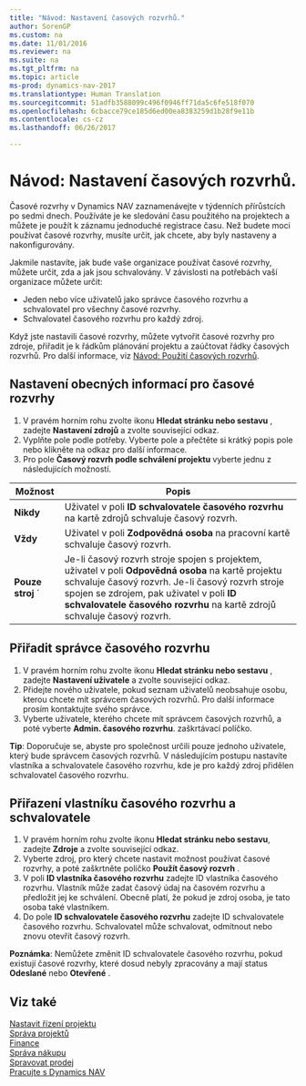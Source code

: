 ```yaml
---
title: "Návod: Nastavení časových rozvrhů."
author: SorenGP
ms.custom: na
ms.date: 11/01/2016
ms.reviewer: na
ms.suite: na
ms.tgt_pltfrm: na
ms.topic: article
ms-prod: dynamics-nav-2017
ms.translationtype: Human Translation
ms.sourcegitcommit: 51adfb3588099c496f0946ff71da5c6fe518f070
ms.openlocfilehash: 6cbacce79ce185d6ed00ea8383259d1b28f9e11b
ms.contentlocale: cs-cz
ms.lasthandoff: 06/26/2017

---
```


# <a name="how-to-set-up-time-sheets"></a>Návod: Nastavení časových rozvrhů.
Časové rozvrhy v Dynamics NAV zaznamenávejte v týdenních přírůstcích po sedmi dnech. Používáte je ke sledování času použitého na projektech a můžete je použít k záznamu jednoduché registrace času. Než budete moci používat časové rozvrhy, musíte určit, jak chcete, aby byly nastaveny a nakonfigurovány.

Jakmile nastavíte, jak bude vaše organizace používat časové rozvrhy, můžete určit, zda a jak jsou schvalovány. V závislosti na potřebách vaší organizace můžete určit:

- Jeden nebo více uživatelů jako správce časového rozvrhu a schvalovatel pro všechny časové rozvrhy.
- Schvalovatel časového rozvrhu pro každý zdroj.

Když jste nastavili časové rozvrhy, můžete vytvořit časové rozvrhy pro zdroje, přiřadit je k řádkům plánování projektu a zaúčtovat řádky časových rozvrhů. Pro další informace, viz [Návod: Použití časových rozvrhů](projects-how-use-time-sheets.md).

## <a name="to-set-up-general-information-for-time-sheets"></a>Nastavení obecných informací pro časové rozvrhy  

1. V pravém horním rohu zvolte ikonu **Hledat stránku nebo sestavu** , zadejte **Nastavení zdrojů** a zvolte související odkaz.  
2. Vyplňte pole podle potřeby. Vyberte pole a přečtěte si krátký popis pole nebo klikněte na odkaz pro další informace.
3. Pro pole **Časový rozvrh podle schválení projektu** vyberte jednu z následujících možností.

|Možnost |Popis|
|---|---|
|**Nikdy**|Uživatel v poli **ID schvalovatele časového rozvrhu** na kartě zdrojů schvaluje časový rozvrh.|
|**Vždy**|Uživatel v poli **Zodpovědná osoba** na pracovní kartě schvaluje časový rozvrh.|
|**Pouze stroj** ´|Je-li časový rozvrh stroje spojen s projektem, uživatel v poli **Odpovědná osoba** na kartě projektu schvaluje časový rozvrh. Je-li časový rozvrh stroje spojen se zdrojem, pak uživatel v poli **ID schvalovatele časového rozvrhu** na kartě zdrojů schvaluje časový rozvrh.

## <a name="to-assign-a-time-sheet-administrator"></a>Přiřadit správce časového rozvrhu  

1. V pravém horním rohu zvolte ikonu **Hledat stránku nebo sestavu** , zadejte **Nastavení uživatele** a zvolte související odkaz.  
2.  Přidejte nového uživatele, pokud seznam uživatelů neobsahuje osobu, kterou chcete mít správcem časových rozvrhů. Pro další informace prosím kontaktujte svého správce.  
3. Vyberte uživatele, kterého chcete mít správcem časových rozvrhů, a poté vyberte **Admin. časového rozvrhu**. zaškrtávací políčko.  

**Tip**: Doporučuje se, abyste pro společnost určili pouze jednoho uživatele, který bude správcem časových rozvrhů. V následujícím postupu nastavíte vlastníka a schvalovatele časového rozvrhu, kde je pro každý zdroj přidělen schvalovatel časového rozvrhu.  

## <a name="to-assign-a-time-sheets-owner-and-approver"></a>Přiřazení vlastníku časového rozvrhu a schvalovatele  

1. V pravém horním rohu zvolte ikonu **Hledat stránku nebo sestavu**, zadejte **Zdroje** a zvolte související odkaz.
2. Vyberte zdroj, pro který chcete nastavit možnost používat časové rozvrhy, a poté zaškrtněte políčko **Použít časový rozvrh** .  
3. V poli **ID vlastníka časového rozvrhu** zadejte ID vlastníka časového rozvrhu. Vlastník může zadat časový údaj na časovém rozvrhu a předložit jej ke schválení. Obecně platí, že pokud je zdroj osoba, je tato osoba také vlastníkem.  
4. Do pole **ID schvalovatele časového rozvrhu** zadejte ID schvalovatele časového rozvrhu. Schvalovatel může schvalovat, odmítnout nebo znovu otevřít časový rozvrh.  

**Poznámka**: Nemůžete změnit ID schvalovatele časového rozvrhu, pokud existují časové rozvrhy, které dosud nebyly zpracovány a mají status **Odeslané** nebo **Otevřené** .

## <a name="see-also"></a>Viz také
[Nastavit řízení projektu](projects-setup-projects.md)  
[Správa projektů](projects-manage-projects.md)  
[Finance](finance-setup.md)  
[Správa nákupu](purchasing-manage-purchasing.md)         
[Spravovat prodej](sales-manage-sales.md)      
[Pracujte s Dynamics NAV](ui-work-product.md)  

